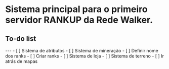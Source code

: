 # Sistema principal para o primeiro servidor RANKUP da Rede Walker.

<h2>To-do list</h2>
---
   - [ ] Sistema de atributos
   - [ ] Sistema de mineração
   - [ ] Definir nome dos ranks
   - [ ] Criar ranks
   - [ ] Sistema de loja
   - [ ] Sistema de terreno
   - [ ] Ir atrás de mapas
